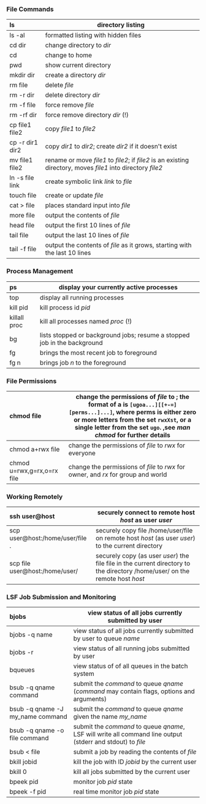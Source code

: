 ### File Commands

| ls              | directory listing                                                                                            |
| :-------------- | ------------------------------------------------------------------------------------------------------------ |
| ls -al          | formatted listing with hidden files                                                                          |
| cd dir          | change directory to *dir*                                                                                    |
| cd              | change to home                                                                                               |
| pwd             | show current directory                                                                                       |
| mkdir dir       | create a directory *dir*                                                                                     |
| rm file         | delete *file*                                                                                                |
| rm -r dir       | delete directory *dir*                                                                                       |
| rm -f file      | force remove *file*                                                                                          |
| rm -rf dir      | force remove directory *dir* (\!)                                                                            |
| cp file1 file2  | copy *file1* to *file2*                                                                                      |
| cp -r dir1 dir2 | copy *dir1* to *dir2*; create *dir2* if it doesn't exist                                                     |
| mv file1 file2  | rename or move *file1* to *file2*; if *file2* is an existing directory, moves *file1* into directory *file2* |
| ln -s file link | create symbolic link *link* to *file*                                                                        |
| touch file      | create or update *file*                                                                                      |
| cat \> file     | places standard input into *file*                                                                            |
| more file       | output the contents of *file*                                                                                |
| head file       | output the first 10 lines of *file*                                                                          |
| tail file       | output the last 10 lines of *file*                                                                           |
| tail -f file    | output the contents of *file* as it grows, starting with the last 10 lines                                   |

### Process Management

| ps           | display your currently active processes                                  |
| :----------- | ------------------------------------------------------------------------ |
| top          | display all running processes                                            |
| kill pid     | kill process id *pid*                                                    |
| killall proc | kill all processes named *proc* (\!)                                     |
| bg           | lists stopped or background jobs; resume a stopped job in the background |
| fg           | brings the most recent job to foreground                                 |
| fg n         | brings job *n* to the foreground                                         |

### File Permissions

| chmod <symbol> file        | change the permissions of *file* to *<symbol>*; the format of a *<symbol>* is `[ugoa...][[+-=][perms...]...]`, where perms is either zero or more letters from the set `rwxXst`, or a single letter from the set `ugo`. ,see *man chmod* for further details |
| :------------------------- | ------------------------------------------------------------------------------------------------------------------------------------------------------------------------------------------------------------------------------------------------------------ |
| chmod a+rwx file           | change the permissions of *file* to *rwx* for everyone                                                                                                                                                                                                       |
| chmod u=rwx,g=rx,o=rx file | change the permissions of *file* to *rwx* for owner, and *rx* for group and world                                                                                                                                                                            |

### Working Remotely

| ssh user@host                   | securely connect to remote host *host* as user *user*                                                                        |
| :------------------------------ | ---------------------------------------------------------------------------------------------------------------------------- |
| scp user@host:/home/user/file . | securely copy file /home/user/file on remote host *host* (as user *user*) to the current directory                           |
| scp file user@host:/home/user/  | securely copy (as user *user*) the file file in the current directory to the directory /home/user/ on the remote host *host* |

### LSF Job Submission and Monitoring

| bjobs                             | view status of all jobs currently submitted by user                                                         |
| :-------------------------------- | ----------------------------------------------------------------------------------------------------------- |
| bjobs -q name                     | view status of all jobs currently submitted by user to queue *name*                                         |
| bjobs -r                          | view status of all running jobs submitted by user                                                           |
| bqueues                           | view status of of all queues in the batch system                                                            |
| bsub -q qname command             | submit the *command* to queue *qname* (*command* may contain flags, options and arguments)                  |
| bsub -q qname -J my\_name command | submit the *command* to queue *qname* given the name *my\_name*                                             |
| bsub -q qname -o file command     | submit the *command* to queue *qname*, LSF will write all command line output (stderr and stdout) to *file* |
| bsub \< file                      | submit a job by reading the contents of *file*                                                              |
| bkill jobid                       | kill the job with ID *jobid* by the current user                                                            |
| bkill 0                           | kill all jobs submitted by the current user                                                                 |
| bpeek pid                         | monitor job *pid* state                                                                                     |
| bpeek -f pid                      | real time monitor job *pid* state                                                                           |

